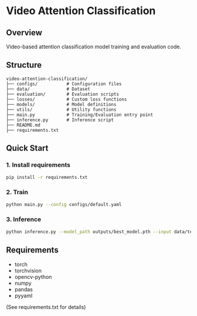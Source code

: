 # Video Attention Classification

## Overview
Video-based attention classification model training and evaluation code.

## Structure
```
video-attention-classification/
├── configs/           # Configuration files
├── data/              # Dataset
├── evaluation/        # Evaluation scripts
├── losses/            # Custom loss functions
├── models/            # Model definitions
├── utils/             # Utility functions
├── main.py            # Training/Evaluation entry point
├── inference.py       # Inference script
├── README.md
├── requirements.txt
```

## Quick Start

### 1. Install requirements
```bash
pip install -r requirements.txt
```

### 2. Train
```bash
python main.py --config configs/default.yaml
```

### 3. Inference
```bash
python inference.py --model_path outputs/best_model.pth --input data/test.mp4
```

## Requirements
- torch
- torchvision
- opencv-python
- numpy
- pandas
- pyyaml

(See requirements.txt for details)
